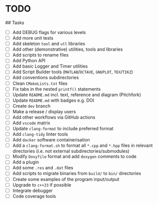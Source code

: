 # TODO

## Tasks
- [ ] Add DEBUG flags for various levels
- [ ] Add more unit tests
- [ ] Add skeleton `tool` and `utl` libraries
- [ ] Add other (demonstrative) utilities, tools and libraries
- [ ] Add scripts to rename files
- [ ] Add Python API
- [ ] Add basic Logger and Timer utilities
- [ ] Add Script Builder tools (`MATLAB`/`OCTAVE`, `GNUPLOT`, `TEX`/`TIKZ`)
- [ ] Add conventions subdirectories
- [ ] Clean `CMakeLists.txt` files
- [ ] Fix tabs in the nested `printf()` statements
- [ ] Update `README.md` incl. text, reference and diagram (Pitchfork)
- [ ] Update `README.md` with badges e.g. DOI
- [ ] Create `dev` branch
- [ ] Make a release / display users
- [ ] Add other workflows via GitHub actions
- [ ] Add `vscode` matrix
- [ ] Update `clang-format` to include preferred format
- [ ] Add `clang-tidy` linter tools
- [ ] Add `docker` software containerisation
- [ ] Add a `clang-format.sh` to format all `*.cpp` and `*.hpp` files in relevant directories (i.e. not external subdirectories/submodules)
- [ ] Modify `Doxyfile` format and add `doxygen` comments to code
- [ ] Add a plugin
- [ ] Add some `.res` and `.dat` files
- [ ] Add scripts to migrate binaries from `build/` to `bin/` directories
- [ ] Create some examples of the program input/output
- [ ] Upgrade to `c++23` if possible
- [ ] Integrate debugger
- [ ] Code coverage tools